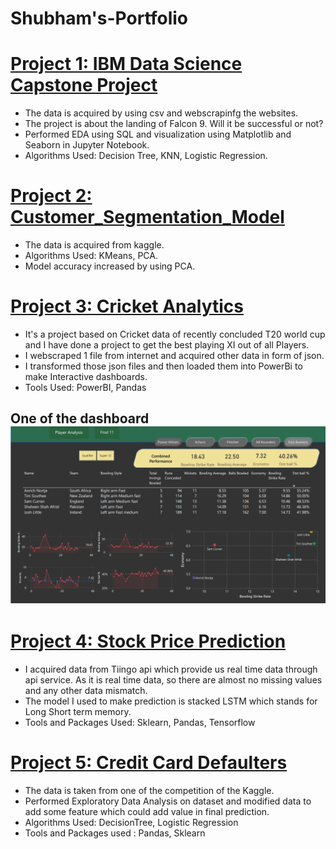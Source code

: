 # Shubham's-Portfolio

# [Project 1: IBM Data Science Capstone Project](https://github.com/shubhamborade1411/Data-Science-Capstone-project-IBM-Coursera)
- The data is acquired by using csv and webscrapinfg the websites.
- The project is about the landing of Falcon 9. Will it be successful or not?
- Performed EDA using SQL and visualization using Matplotlib and Seaborn in Jupyter Notebook.
- Algorithms Used: Decision Tree, KNN, Logistic Regression.

# [Project 2: Customer_Segmentation_Model](https://github.com/shubhamborade1411/Customer-Segmentation)
- The data is acquired from kaggle.
- Algorithms Used: KMeans, PCA.
- Model accuracy increased by using PCA.

# [Project 3: Cricket Analytics](https://github.com/shubhamborade1411/Cricket-Analytics)
- It's a project based on Cricket data of recently concluded T20 world cup and I have done a project to get the best playing XI out of all Players.
- I webscraped 1 file from internet and acquired other data in form of json.
- I transformed those json files and then loaded them into PowerBi to make Interactive dashboards.
- Tools Used: PowerBI, Pandas
## One of the dashboard ![](https://github.com/shubhamborade1411/Cricket-Analytics/blob/main/Screenshot%20(844).png)

# [Project 4: Stock Price Prediction](https://github.com/shubhamborade1411/stock-prediction)
-  I acquired data from Tiingo api which provide us real time data through api service. As it is real time data, so there are almost no missing values and any other data mismatch. 
-  The model I used to make prediction is stacked LSTM which stands for Long Short term memory.
-  Tools and Packages Used: Sklearn, Pandas, Tensorflow

# [ Project 5: Credit Card Defaulters](https://github.com/shubhamborade1411/Credit_card_defaulters/blob/main/README.md)
- The data is taken from one of the competition of the Kaggle.
- Performed Exploratory Data Analysis on dataset and modified data to add some feature which could add value in final prediction.
- Algorithms Used: DecisionTree, Logistic Regression
- Tools and Packages used : Pandas, Sklearn
